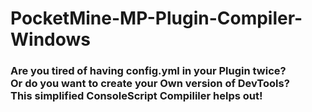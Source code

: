 # PocketMine-MP-Plugin-Compiler-Windows
### Are you tired of having config.yml in your Plugin twice?<br>Or do you want to create your Own version of DevTools?<br>This simplified ConsoleScript Compililer helps out!

